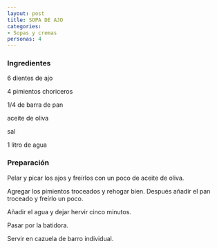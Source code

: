 ```yaml
---
layout: post
title: SOPA DE AJO
categories:
- Sopas y cremas
personas: 4 
---
```

<h3>Ingredientes</h3>
6 dientes de ajo

4 pimientos choriceros

1/4 de barra de pan

aceite de oliva

sal

1 litro de agua

<h3>Preparación</h3>
Pelar y picar los ajos y freírlos con un poco de aceite de oliva.

Agregar los pimientos troceados y rehogar bien. Después añadir el pan troceado y freírlo un poco.

Añadir el agua y dejar hervir cinco minutos.

Pasar por la batidora.

Servir en cazuela de barro individual.